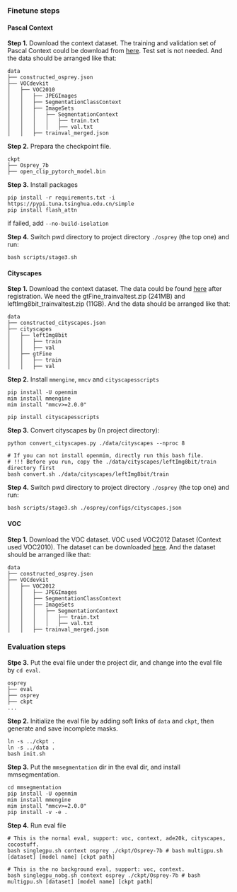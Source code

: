 ### Finetune steps
#### Pascal Context
**Step 1.** Download the context dataset. The training and validation set of Pascal Context could be download from [here](http://host.robots.ox.ac.uk/pascal/VOC/voc2010/VOCtrainval_03-May-2010.tar). Test set is not needed. And the data should be arranged like that:

```
data
├── constructed_osprey.json
├── VOCdevkit
│   ├── VOC2010
│   │   ├── JPEGImages
│   │   ├── SegmentationClassContext
│   │   ├── ImageSets
│   │   │   ├── SegmentationContext
│   │   │   │   ├── train.txt
│   │   │   │   ├── val.txt
│   │   ├── trainval_merged.json
```

**Step 2.** Prepara the checkpoint file.
```
ckpt
├── Osprey_7b
├── open_clip_pytorch_model.bin
```

**Step 3.** Install packages
```
pip install -r requirements.txt -i https://pypi.tuna.tsinghua.edu.cn/simple
pip install flash_attn 
```
if failed, add `--no-build-isolation`

**Step 4.** Switch pwd directory to project directory `./osprey` (the top one) and run:
```
bash scripts/stage3.sh
```

#### Cityscapes
**Step 1.** Download the context dataset. The data could be found [here](https://www.cityscapes-dataset.com/downloads/) after registration. We need the gtFine_trainvaltest.zip (241MB) and leftImg8bit_trainvaltest.zip (11GB). And the data should be arranged like that:

```
data
├── constructed_cityscapes.json
├── cityscapes
│   ├── leftImg8bit
│   │   ├── train
│   │   ├── val
│   ├── gtFine
│   │   ├── train
│   │   ├── val
```

**Step 2.** Install `mmengine`, `mmcv` and `cityscapesscripts`
```
pip install -U openmim
mim install mmengine
mim install "mmcv>=2.0.0"

pip install cityscapesscripts
```

**Step 3.** Convert cityscapes by (In project directory):
```
python convert_cityscapes.py ./data/cityscapes --nproc 8

# If you can not install openmim, directly run this bash file.
# !!! Before you run, copy the ./data/cityscapes/leftImg8bit/train directory first
bash convert.sh ./data/cityscapes/leftImg8bit/train
```

**Step 4.** Switch pwd directory to project directory `./osprey` (the top one) and run:
```
bash scripts/stage3.sh ./osprey/configs/cityscapes.json
```

#### VOC
**Step 1.** Download the VOC dataset. VOC used VOC2012 Dataset (Context used VOC2010). The dataset can be downloaded [here](http://host.robots.ox.ac.uk/pascal/VOC/voc2012/VOCtrainval_11-May-2012.tar). And the dataset should be arranged like that:

```
data
├── constructed_osprey.json
├── VOCdevkit
│   ├── VOC2012
│   │   ├── JPEGImages
│   │   ├── SegmentationClassContext
│   │   ├── ImageSets
│   │   │   ├── SegmentationContext
│   │   │   │   ├── train.txt
│   │   │   │   ├── val.txt
│   │   ├── trainval_merged.json
```

### Evaluation steps
**Stpe 3.** Put the eval file under the project dir, and change into the eval file by `cd eval`.
```
osprey
├── eval
├── osprey
├── ckpt
...
```

**Step 2.** Initialize the eval file by adding soft links of `data` and `ckpt`, then generate and save incomplete masks.
```
ln -s ../ckpt .
ln -s ../data .
bash init.sh
```

**Step 3.** Put the `mmsegmentation` dir in the eval dir, and install mmsegmentation.
```
cd mmsegmentation
pip install -U openmim
mim install mmengine
mim install "mmcv>=2.0.0"
pip install -v -e .
```

**Step 4.** Run eval file
```
# This is the normal eval, support: voc, context, ade20k, cityscapes, cocostuff.
bash singlegpu.sh context osprey ./ckpt/Osprey-7b # bash multigpu.sh [dataset] [model name] [ckpt path]

# This is the no background eval, support: voc, context.
bash singlegpu_nobg.sh context osprey ./ckpt/Osprey-7b # bash multigpu.sh [dataset] [model name] [ckpt path]
```


